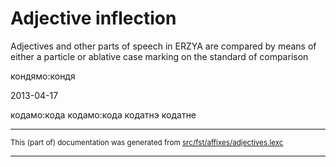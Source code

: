 # Adjective inflection

Adjectives and other parts of speech in ERZYA are compared by means of 
either a particle or ablative case marking on the standard of comparison

кондямо:кондя

2013-04-17

кодамо:кода
кодамо:кода
кодатнэ
кодатне 

* * *

<small>This (part of) documentation was generated from [src/fst/affixes/adjectives.lexc](https://github.com/giellalt/lang-myv/blob/main/src/fst/affixes/adjectives.lexc)</small>

---

